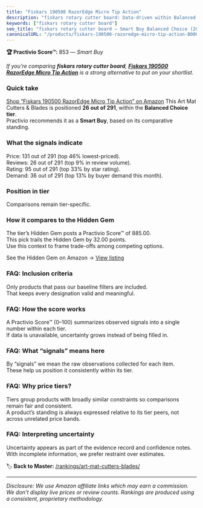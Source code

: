 ```yaml
---
title: "Fiskars 190500 RazorEdge Micro Tip Action"
description: "fiskars rotary cutter board: Data-driven within Balanced Choice ranking using the Practivio Score™. Positioned by quality, value, demand, findability, momentum."
keywords: ["fiskars rotary cutter board"]
seo_title: "fiskars rotary cutter board — Smart Buy Balanced Choice (2025)"
canonicalURL: "/products/fiskars-190500-razoredge-micro-tip-action-B00UY11IFG/"
---
```


**🏆 Practivio Score™:** 853 — _Smart Buy_


*If you're comparing **fiskars rotary cutter board**, **[Fiskars 190500 RazorEdge Micro Tip Action](https://www.amazon.com/dp/B00UY11IFG?tag=practivio-20)** is a strong alternative to put on your shortlist.*
### Quick take
[Shop “Fiskars 190500 RazorEdge Micro Tip Action” on Amazon](https://www.amazon.com/dp/B00UY11IFG?tag=practivio-20)
This Art Mat Cutters & Blades is positioned **26 out of 291**, within the **Balanced Choice tier**.  
Practivio recommends it as a **Smart Buy**, based on its comparative standing.

### What the signals indicate
Price: 131 out of 291 (top 46% lowest-priced).  
Reviews: 26 out of 291 (top 9% in review volume).  
Rating: 95 out of 291 (top 33% by star rating).  
Demand: 36 out of 291 (top 13% by buyer demand this month).

### Position in tier
Comparisons remain tier-specific.

### How it compares to the Hidden Gem
The tier’s Hidden Gem posts a Practivio Score™ of 885.00.  
This pick trails the Hidden Gem by 32.00 points.  
Use this context to frame trade-offs among competing options.  

See the Hidden Gem on Amazon → [View listing](https://www.amazon.com/dp/B08C7PPTC3?tag=practivio-20)

### FAQ: Inclusion criteria
Only products that pass our baseline filters are included.  
That keeps every designation valid and meaningful.

### FAQ: How the score works
A Practivio Score™ (0–100) summarizes observed signals into a single number within each tier.  
If data is unavailable, uncertainty grows instead of being filled in.

### FAQ: What “signals” means here
By “signals” we mean the raw observations collected for each item.  
These help us position it consistently within its tier.

### FAQ: Why price tiers?
Tiers group products with broadly similar constraints so comparisons remain fair and consistent.  
A product’s standing is always expressed relative to its tier peers, not across unrelated price bands.

### FAQ: Interpreting uncertainty
Uncertainty appears as part of the evidence record and confidence notes.  
With incomplete information, we prefer restraint over estimates.


🏷️ **Back to Master:** [/rankings/art-mat-cutters-blades/](/rankings/art-mat-cutters-blades/)

---
_Disclosure: We use Amazon affiliate links which may earn a commission. We don’t display live prices or review counts. Rankings are produced using a consistent, proprietary methodology._
